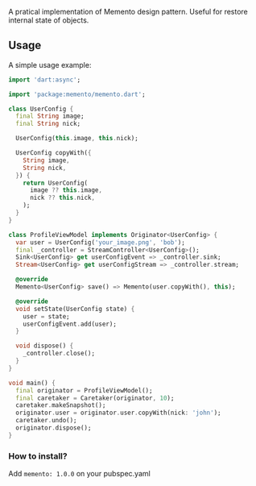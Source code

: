 A pratical implementation of Memento design pattern.
Useful for restore internal state of objects.

## Usage

A simple usage example:

```dart
import 'dart:async';

import 'package:memento/memento.dart';

class UserConfig {
  final String image;
  final String nick;

  UserConfig(this.image, this.nick);

  UserConfig copyWith({
    String image,
    String nick,
  }) {
    return UserConfig(
      image ?? this.image,
      nick ?? this.nick,
    );
  }
}

class ProfileViewModel implements Originator<UserConfig> {
  var user = UserConfig('your_image.png', 'bob');
  final _controller = StreamController<UserConfig>();
  Sink<UserConfig> get userConfigEvent => _controller.sink;
  Stream<UserConfig> get userConfigStream => _controller.stream;

  @override
  Memento<UserConfig> save() => Memento(user.copyWith(), this);

  @override
  void setState(UserConfig state) {
    user = state;
    userConfigEvent.add(user);
  }

  void dispose() {
    _controller.close();
  }
}

void main() {
  final originator = ProfileViewModel();
  final caretaker = Caretaker(originator, 10);
  caretaker.makeSnapshot();
  originator.user = originator.user.copyWith(nick: 'john');
  caretaker.undo();
  originator.dispose();
}

```

### How to install?

Add `memento: 1.0.0` on your pubspec.yaml
